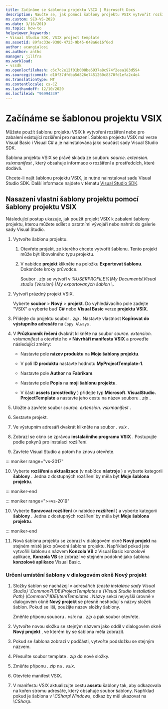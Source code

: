 ```yaml
---
title: Začínáme se šablonou projektu VSIX | Microsoft Docs
description: Naučte se, jak pomocí šablony projektu VSIX vytvořit rozšíření nebo zabalit existující rozšíření pro nasazení.
ms.custom: SEO-VS-2020
ms.date: 3/16/2019
ms.topic: how-to
helpviewer_keywords:
- Visual Studio SDK, VSIX project template
ms.assetid: 89fac33e-9380-4723-9b45-048a6e16f0ed
author: acangialosi
ms.author: anthc
manager: jillfra
ms.workload:
- vssdk
ms.openlocfilehash: c6c7c2e12f01b008be6937a8c974f2eea183d594
ms.sourcegitcommit: d10f37dfdba5d826e7451260c8370fd1efa2c4e4
ms.translationtype: MT
ms.contentlocale: cs-CZ
ms.lasthandoff: 12/10/2020
ms.locfileid: "96994339"
---
```

# <a name="get-started-with-the-vsix-project-template"></a>Začínáme se šablonou projektu VSIX

Můžete použít šablonu projektu VSIX k vytvoření rozšíření nebo pro zabalení existující rozšíření pro nasazení. Šablona projektu VSIX má verze Visual Basic i Visual C# a je nainstalována jako součást sady Visual Studio SDK.

 Šablona projektu VSIX se právě skládá ze souboru *source. extension. vsixmanifest* , který obsahuje informace o rozšíření a prostředcích, které dodává.

 Chcete-li najít šablonu projektu VSIX, je nutné nainstalovat sadu Visual Studio SDK. Další informace najdete v tématu [Visual Studio SDK](../extensibility/visual-studio-sdk.md).

## <a name="deploy-a-custom-project-template-using-the-vsix-project-template"></a>Nasazení vlastní šablony projektu pomocí šablony projektu VSIX

 Následující postup ukazuje, jak použít projekt VSIX k zabalení šablony projektu, kterou můžete sdílet s ostatními vývojáři nebo nahrát do galerie sady Visual Studio.

1. Vytvořte šablonu projektu.

    1. Otevřete projekt, ze kterého chcete vytvořit šablonu. Tento projekt může být libovolného typu projektu.

    2. V nabídce **projekt** klikněte na položku **Exportovat šablonu**. Dokončete kroky průvodce.

         Soubor *. zip* se vytvoří v *%USERPROFILE%\My Documents\Visual studiu {Version} \My exportovaných šablon \\*.

2. Vytvoří prázdný projekt VSIX.

     Vyberte **soubor**  >  **Nový**  >  **projekt**. Do vyhledávacího pole zadejte "VSIX" a vyberte buď **C#** nebo **Visual Basic** verze **projektu VSIX**.

3. Přidejte do projektu soubor *. zip* . Nastavte vlastnost **Kopírovat do výstupního adresáře** na `Copy Always` .

4. V **Průzkumník řešení** dvakrát klikněte na soubor *source. extension. vsixmanifest* a otevřete ho v **Návrháři manifestu VSIX** a proveďte následující změny:

    - Nastavte pole **název produktu** na **Moje šablony projektu**.

    - V poli **ID produktu** nastavte hodnotu **MyProjectTemplate-1**.

    - Nastavte pole **Author** na **Fabrikam**.

    - Nastavte pole **Popis** na **moji šablonu projektu**.

    - V části **assets (prostředky** ) přidejte typ **Microsoft. VisualStudio. ProjectTemplate** a nastavte jeho cestu na název souboru *. zip* .

5. Uložte a zavřete soubor *source. extension. vsixmanifest* .

6. Sestavte projekt.

7. Ve výstupním adresáři dvakrát klikněte na soubor *. vsix* .

8. Zobrazí se okno se zprávou **instalačního programu VSIX** . Postupujte podle pokynů pro instalaci rozšíření.

9. Zavřete Visual Studio a potom ho znovu otevřete.

::: moniker range="vs-2017"

10. Vyberte **rozšíření a aktualizace** (v nabídce **nástroje** ) a vyberte kategorii **šablony** . Jedna z dostupných rozšíření by měla být **Moje šablona projektu**.

::: moniker-end

::: moniker range=">=vs-2019"

10. Vyberte **Spravovat rozšíření** (v nabídce **rozšíření** ) a vyberte kategorii **šablony** . Jedna z dostupných rozšíření by měla být **Moje šablona projektu**.

::: moniker-end

11. Nová šablona projektu se zobrazí v dialogovém okně **Nový projekt** na stejném místě jako původní šablona projektu. Například pokud jste vytvořili šablonu s názvem **Konzola VB** z Visual Basic konzolové aplikace, **Konzola VB** se zobrazí ve stejném podokně jako šablona **konzolové aplikace** Visual Basic.

### <a name="to-specify-the-location-of-the-template-in-the-new-project-dialog-box"></a>Určení umístění šablony v dialogovém okně Nový projekt

1. Složky šablon se nacházejí v adresářích *{cesta instalace sady Visual Studio} \Common7\IDE\ProjectTemplates* a *{Visual Studio Installation Path} \Common7\IDE\ItemTemplates* . Názvy sekcí nejvyšší úrovně v dialogovém okně **Nový projekt** se přesně neshodují s názvy složek šablon. Pokud se liší, použijte název složky šablony.

    Změňte příponu souboru *. vsix* na *. zip* a pak soubor otevřete.

2. Vytvořte novou složku se stejným názvem jako oddíl v dialogovém okně **Nový projekt** , ve kterém by se šablona měla zobrazit.

3. Pokud se šablona zobrazí v podčásti, vytvořte podsložku se stejným názvem.

4. Přesuňte soubor template *. zip* do nové složky.

5. Změňte příponu *. zip* na *. vsix*.

6. Otevřete manifest VSIX.

7. V manifestu VSIX aktualizujte cestu **assetu** šablony tak, aby odkazovala na kořen stromu adresáře, který obsahuje soubor šablony. Například pokud je šablona v *\CSharp\Windows*, odkaz by měl ukazovat na *\CSharp*.
